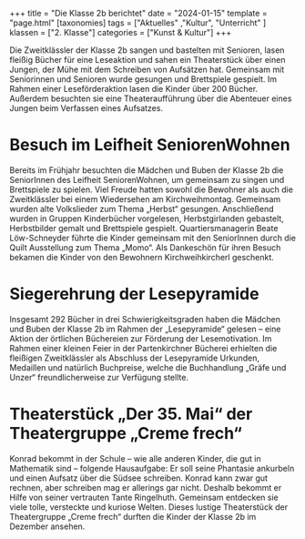 +++
title = "Die Klasse 2b berichtet"
date = "2024-01-15"
template = "page.html"
[taxonomies]
tags = ["Aktuelles" ,"Kultur", "Unterricht" ]
klassen = ["2. Klasse"]
categories = ["Kunst & Kultur"]
+++

Die Zweitklässler der Klasse 2b sangen und bastelten mit Senioren, lasen fleißig Bücher für eine Leseaktion und sahen ein Theaterstück über einen Jungen, der Mühe mit dem Schreiben von Aufsätzen hat. Gemeinsam mit Seniorinnen und Senioren wurde gesungen und Brettspiele gespielt. Im Rahmen einer Leseförderaktion lasen die Kinder über 200 Bücher. Außerdem besuchten sie eine Theateraufführung über die Abenteuer eines Jungen beim Verfassen eines Aufsatzes.

<!-- more -->

# Besuch im Leifheit SeniorenWohnen
Bereits im Frühjahr besuchten die Mädchen und Buben der Klasse 2b die SeniorInnen des Leifheit
SeniorenWohnen, um gemeinsam zu singen und Brettspiele zu spielen. Viel Freude hatten sowohl die
Bewohner als auch die Zweitklässler bei einem Wiedersehen am Kirchweihmontag. Gemeinsam
wurden alte Volkslieder zum Thema „Herbst“ gesungen. Anschließend wurden in Gruppen
Kinderbücher vorgelesen, Herbstgirlanden gebastelt, Herbstbilder gemalt und Brettspiele gespielt.
Quartiersmanagerin Beate Löw-Schneyder führte die Kinder gemeinsam mit den SeniorInnen durch
die Quilt Ausstellung zum Thema „Momo“. Als Dankeschön für ihren Besuch bekamen die Kinder von
den Bewohnern Kirchweihkircherl geschenkt.

# Siegerehrung der Lesepyramide
Insgesamt 292 Bücher in drei Schwierigkeitsgraden haben die Mädchen und Buben der Klasse 2b im
Rahmen der „Lesepyramide“ gelesen – eine Aktion der örtlichen Büchereien zur Förderung der
Lesemotivation. Im Rahmen einer kleinen Feier in der Partenkirchner Bücherei erhielten die fleißigen
Zweitklässler als Abschluss der Lesepyramide Urkunden, Medaillen und natürlich Buchpreise, welche
die Buchhandlung „Gräfe und Unzer“ freundlicherweise zur Verfügung stellte.

# Theaterstück „Der 35. Mai“ der Theatergruppe „Creme frech“
Konrad bekommt in der Schule – wie alle anderen Kinder, die gut in Mathematik sind – folgende
Hausaufgabe: Er soll seine Phantasie ankurbeln und einen Aufsatz über die Südsee schreiben. Konrad
kann zwar gut rechnen, aber schreiben mag er allerings gar nicht. Deshalb bekommt er Hilfe von
seiner vertrauten Tante Ringelhuth. Gemeinsam entdecken sie viele tolle, versteckte und kuriose
Welten. Dieses lustige Theaterstück der Theatergruppe „Creme frech“ durften die Kinder der Klasse
2b im Dezember ansehen.